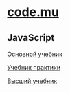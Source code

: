 # [code.mu](https://code.mu/)

## JavaScript

[Основной учебник](https://code.mu/ru/javascript/book/prime/)

[Учебник практики](https://code.mu/ru/javascript/book/practice/)

[Высший учебник](https://code.mu/ru/javascript/book/supreme/)